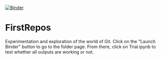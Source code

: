 [![Binder](https://notebooks.gesis.org/binder/badge_logo.svg)](https://notebooks.gesis.org/binder/v2/gh/anushabanerjee/FirstRepos/master)
# FirstRepos
Experimentation and exploration of the world of Git.
Click on the "Launch Binder" button to go to the folder page. From there, click on Trial.ipynb to test whether all outputs are working or not.
